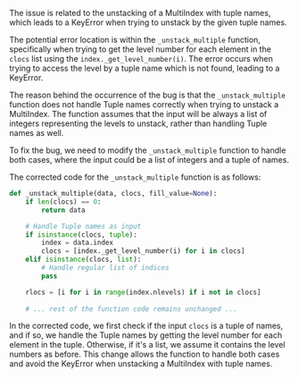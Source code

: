 The issue is related to the unstacking of a MultiIndex with tuple names, which leads to a KeyError when trying to unstack by the given tuple names.

The potential error location is within the `_unstack_multiple` function, specifically when trying to get the level number for each element in the `clocs` list using the `index._get_level_number(i)`. The error occurs when trying to access the level by a tuple name which is not found, leading to a KeyError.

The reason behind the occurrence of the bug is that the `_unstack_multiple` function does not handle Tuple names correctly when trying to unstack a MultiIndex. The function assumes that the input will be always a list of integers representing the levels to unstack, rather than handling Tuple names as well.

To fix the bug, we need to modify the `_unstack_multiple` function to handle both cases, where the input could be a list of integers and a tuple of names.

The corrected code for the `_unstack_multiple` function is as follows:

```python
def _unstack_multiple(data, clocs, fill_value=None):
    if len(clocs) == 0:
        return data

    # Handle Tuple names as input
    if isinstance(clocs, tuple):
        index = data.index
        clocs = [index._get_level_number(i) for i in clocs]
    elif isinstance(clocs, list):
        # Handle regular list of indices
        pass

    rlocs = [i for i in range(index.nlevels) if i not in clocs]
    
    # ... rest of the function code remains unchanged ...
```

In the corrected code, we first check if the input `clocs` is a tuple of names, and if so, we handle the Tuple names by getting the level number for each element in the tuple. Otherwise, if it's a list, we assume it contains the level numbers as before. This change allows the function to handle both cases and avoid the KeyError when unstacking a MultiIndex with tuple names.